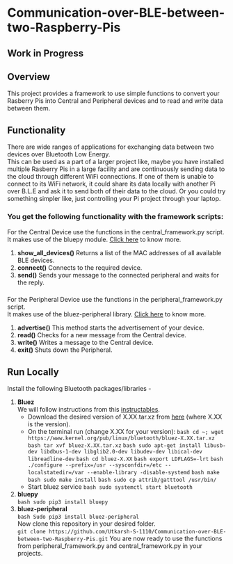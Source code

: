 # Communication-over-BLE-between-two-Raspberry-Pis
## Work in Progress
## Overview
This project provides a framework to use simple functions to convert your Rasberry Pis into Central and Peripheral devices and to read and write data between them.
## Functionality
There are wide ranges of applications for exchanging data between two devices over Bluetooth Low Energy. <br />
This can be used as a part of a larger project like, maybe you have installed multiple Rasberry Pis in a large facility and are continuously sending data to the cloud through different WiFi connections. If one of them is unable to connect to its WiFi network, it could share its data locally with another Pi over B.L.E and ask it to send both of their data to the cloud. Or you could try something simpler like, just controlling your Pi project through your laptop.
### You get the following functionality with the framework scripts:
For the Central Device use the functions in the central_framework.py script. <br /> 
It makes use of the bluepy module. [Click here](https://github.com/IanHarvey/bluepy) to know more. <br />
1) **show_all_devices()**
Returns a list of the MAC addresses of all available BLE devices. <br />
2) **connect()**
Connects to the required device. <br />
3) **send()**
Sends your message to the connected peripheral and waits for the reply. <br />
###
For the Peripheral Device use the functions in the peripheral_framework.py script. <br /> 
It makes use of the  bluez-peripheral library. [Click here](https://github.com/spacecheese/bluez_peripheral) to know more. <br />
1) **advertise()**
This method starts the advertisement of your device.<br />
2) **read()**
Checks for a new message from the Central device.<br />
3) **write()**
Writes a message to the Central device.<br />
4) **exit()**
Shuts down the Peripheral.<br />
## Run Locally
Install the following Bluetooth packages/libraries -
1) **Bluez** <br />
We will follow instructions from this [instructables](https://www.instructables.com/Control-Bluetooth-LE-Devices-From-A-Raspberry-Pi/). <br /> 
     - Download the desired version of X.XX.tar.xz from [here](https://www.kernel.org/pub/linux/bluetooth/) (where X.XX is the version).
     - On the terminal run (change X.XX for your version):
       ```bash cd ~; wget https://www.kernel.org/pub/linux/bluetooth/bluez-X.XX.tar.xz```
       ```bash tar xvf bluez-X.XX.tar.xz```
       ```bash sudo apt-get install libusb-dev libdbus-1-dev libglib2.0-dev libudev-dev libical-dev libreadline-dev```
       ```bash cd bluez-X.XX```
       ```bash export LDFLAGS=-lrt```
       ```bash ./configure --prefix=/usr --sysconfdir=/etc --localstatedir=/var --enable-library -disable-systemd```
       ```bash make```
       ```bash sudo make install```
       ```bash sudo cp attrib/gatttool /usr/bin/```
     - Start bluez service
       ```bash sudo systemctl start bluetooth```
2) **bluepy** <br />
     ```bash sudo pip3 install bluepy```
3) **bluez-peripheral** <br />
     ```bash Sudo pip3 install bluez-peripheral```     
Now clone this repository in your desired folder. <br />
```git clone https://github.com/Utkarsh-S-1110/Communication-over-BLE-between-two-Raspberry-Pis.git```
You are now ready to use the functions from peripheral_framework.py and central_framework.py in your projects.
